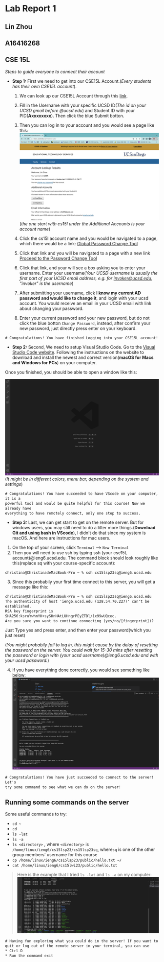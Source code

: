 # Lab Report 1
## Lin Zhou
## A16416268
## CSE 15L
*Steps to guide everyone to connect their account*

* **Step 1:**
First we need to get into our CSE15L Account.(*Every students has their own CSE15L account*).

  1. We can look up our CSE15L Account through this [link](https://sdacs.ucsd.edu/~icc/index.php). 
  
  2. Fill in the Username with your specific UCSD ID(*The id on your UCSD gmail before @ucsd.edu*) and Student ID with your PID(**Axxxxxxxx**). Then click the blue Submit botton.
  
  3. Then you can log in to your account and you would see a page like this: 
  ![Image](Account_name.png) (*the one start with cs15l under the Additional Accounts is your account name*)
  
  4. Click the cs15l account name and you would be navigated to a page, which there would be a link: [Global Password Change Tool](https://sdacs.ucsd.edu/~icc/password.php)
  
  5. Click that link and you will be navigated to a page with a new link [Proceed to the Password Change Tool](https://password.ucsd.edu/)
  
  6. Click that link, and your will see a box asking you to enter your username. Enter your username(*Your UCSD username is usually the first part of your UCSD email address, e.g. for invoker@ucsd.edu, "invoker" is the username*)
  
  7. After submitting your username, click **I know my current AD password and would like to change it**, and login with your ucsd account. You would receive an email in your UCSD email with link about changing your password.
  
  8. Enter your current password and your new password, but do not click the blue botton `Change Password`, instead, after confirm your new password, just directly press enter on your keyboard.
```
# Congratulations! You have finished Logging into your CSE15L account!
```
* **Step 2:**
Second, We need to setup Visual Studio Code. Go to the [Visual Studio Code website](https://code.visualstudio.com/). Following the instructions on the website to download and install the newest and correct version(**macOS for Macs and Windows for PCs**) on your computer.

Once you finished, you should be able to open a window like this:

![Image](VScode.png)(*It might be in different colors, menu bar, depending on the system and settings*)

```
# Congratulations! You have succeeded to have VScode on your computer, it is a
powerful tool and would be quite helpful for this course! Now we already have 
everything to have remotely connect, only one step to success.
```

* **Step 3:**
Last, we can get start to get on the remote server. But for windows users, you may still need to do a litter more things.(**Download Git and using bash in VScode**), I didn't do that since my system is macOS. And here are instructions for mac users.
 1. On the top of your screen, click `Terminal` --> `New Terminal`
 2. Then you will need to use ssh by typing ssh (your cse15L account)@ieng6.ucsd.edu. The command block should look roughly like this(replace sq with your course-specific account):
 ```
 christina@ChristinadeMacBook-Pro ~ % ssh cs15lsp23sq@ieng6.ucsd.edu
 ```
 3. Since this probabily your first time connect to this server, you will get a message like this:
 ```
 christina@ChristinadeMacBook-Pro ~ % ssh cs15lsp23sq@ieng6.ucsd.edu
 The authenticity of host 'ieng6.ucsd.edu (128.54.70.227)' can't be established.
RSA key fingerprint is SHA256:ksruYwhnYH+sySHnHAtLUHngrPEyZTDl/1x99wUQcec.
Are you sure you want to continue connecting (yes/no/[fingerprint])? 
 ```
 Just Type yes and press enter, and then enter your password(which you just reset)
 
 (*You might probabily fail to log in, this might cause by the delay of resetting the password on the server. You could wait for 15-30 mins after resetting the password or login with (your ucsd username)@ieng6.ucsd.edu and with your ucsd password.*)

 4. If you have everything done correctly, you would see something like below:
 ![image](after_log_in.png)
 
 ```
 # Congratulations! You have just succeeded to connect to the server! Let's 
 try some command to see what we can do on the server!
 ```
 
 ## Running some commands on the server
 Some useful commands to try:
 * `cd ~`
 * `cd`
 * `ls -lat`
 * `ls -a`
 * `ls <directory>` , where `<directory>` is `/home/linux/ieng6/cs15lsp23/cs15lsp23sq`, where`sq` is one of the other group members' username for this course
 * `cp /home/linux/ieng6/cs15lsp23/public/hello.txt ~/`
 * `cat /home/linux/ieng6/cs15lwi23/public/hello.txt`
 
 > Here is the example that I tried `ls -lat` and `ls -a` on my computer: 
 ![image](try_some_commands.png)
 
```
# Having fun exploring what you could do in the server! If you want to 
quit or log out of the remote server in your terminal, you can use
* Ctrl-D
* Run the command exit
```
